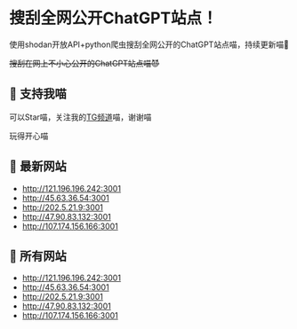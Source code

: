 # 搜刮全网公开ChatGPT站点！

使用shodan开放API+python爬虫搜刮全网公开的ChatGPT站点喵，持续更新喵🥳

~~搜刮在网上不小心公开的ChatGPT站点喵😈~~

## 🚀 支持我喵

可以Star喵，关注我的[TG频道](https://t.me/puddin_share)喵，谢谢喵

玩得开心喵

## 📖 最新网站

- http://121.196.196.242:3001
- http://45.63.36.54:3001
- http://202.5.21.9:3001
- http://47.90.83.132:3001
- http://107.174.156.166:3001


## 📖 所有网站

- http://121.196.196.242:3001
- http://45.63.36.54:3001
- http://202.5.21.9:3001
- http://47.90.83.132:3001
- http://107.174.156.166:3001


